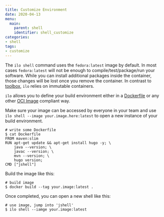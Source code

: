 ```yaml
---
title: Customize Environment
date: 2020-04-13
menu:
  main:
    parent: shell
    identifier: shell_customize
categories:
- shell
tags:
- customize
---
```


The `ilo shell` command uses the `fedora:latest` image by default. In most cases `fedora:latest` will not be enough to compile/test/package/run your software. While you can install additional packages inside the container, those changes will be lost once you remove the container. In contrast to [toolbox](https://github.com/containers/toolbox), `ilo` relies on immutable containers.

`ilo` allows you to define your build environment either in a [Dockerfile](https://docs.docker.com/engine/reference/builder/) or any other [OCI Image](https://github.com/opencontainers/image-spec/blob/master/spec.md) compliant way.

Make sure your image can be accessed by everyone in your team and use `ilo shell --image your.image.here:latest` to open a new instance of your build environment.

```shell script
# write some Dockerfile
$ cat Dockerfile
FROM maven:slim
RUN apt-get update && apt-get install hugo -y; \
    java --version; \
    javac --version; \
    mvn --version; \
    hugo version;
CMD ["jshell"]
```

Build the image like this:

```shell script
# build image
$ docker build --tag your.image:latest .
```

Once completed, you can open a new shell like this:

```shell script
# use image, jump into 'jshell'
$ ilo shell --iamge your.image:latest
```
